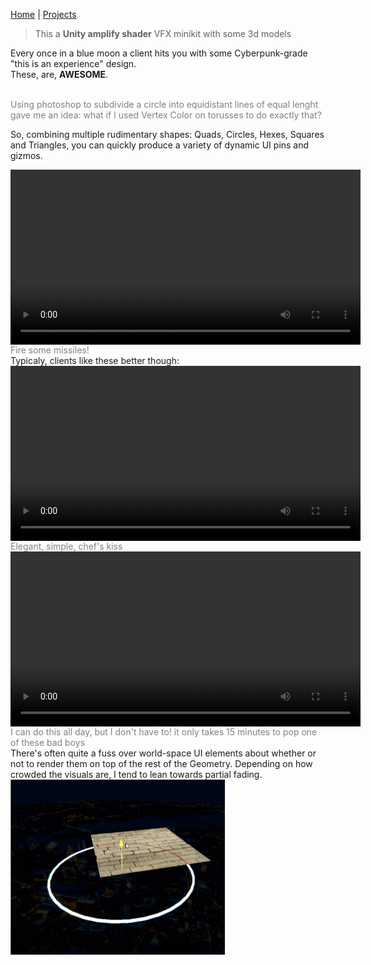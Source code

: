 [Home](index.md) | [Projects](Projects.md) 

>This a **Unity amplify shader** VFX minikit with some 3d models 

Every once in a blue moon a client hits you with some Cyberpunk-grade "this is an experience" design.  
These, are, **AWESOME**.

<br/>
 <span style="color: gray;">Using photoshop to subdivide a circle into equidistant lines of equal lenght gave me an idea: what if I used Vertex Color on torusses to do exactly that? </span>
  

So, combining multiple rudimentary shapes: Quads, Circles, Hexes, Squares and Triangles, you can quickly produce a variety of dynamic UI pins and gizmos. 


<video controls width="560" style="display: block; margin: 0 auto;">
  <source src="Projects/VFX/UIReticle2.mp4" type="video/mp4">
</video>
 <span style="color: gray;">Fire some missiles!</span>
<br/>
Typicaly, clients like these better though:

<video controls width="560" style="display: block; margin: 0 auto;">
  <source src="Projects/VFX/UIReticle2.mp4" type="video/mp4">
</video>
 <span style="color: gray;">Elegant, simple, chef's kiss</span>

<br/>
<video controls width="560" style="display: block; margin: 0 auto;">
  <source src="Projects/VFX/UIReticle2.mp4" type="video/mp4">
</video>
 <span style="color: gray;">I can do this all day, but I don't have to! it only takes 15 minutes to pop one of these bad boys</span>

<br/>
There's often quite a fuss over world-space UI elements about whether or not to render them on top of the rest of the Geometry. 
Depending on how crowded the visuals are, I tend to lean towards partial fading.

<img src="Projects/VFX/RenderOnTop.gif" alt="renderquirk" style="height: 280px; width: auto">  
<span style="color: gray;"></span>
